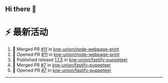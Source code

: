 ## Hi there 👋

<!--

**Here are some ideas to get you started:**

🙋‍♀️ A short introduction - what is your organization all about?
🌈 Contribution guidelines - how can the community get involved?
👩‍💻 Useful resources - where can the community find your docs? Is there anything else the community should know?
🍿 Fun facts - what does your team eat for breakfast?
🧙 Remember, you can do mighty things with the power of [Markdown](https://docs.github.com/github/writing-on-github/getting-started-with-writing-and-formatting-on-github/basic-writing-and-formatting-syntax)
-->


# ⚡ 最新活动

<!--START_SECTION:activity-->
1. 🎉 Merged PR [#11](https://github.com/kne-union/node-webpage-print/pull/11) in [kne-union/node-webpage-print](https://github.com/kne-union/node-webpage-print)
2. 💪 Opened PR [#11](https://github.com/kne-union/node-webpage-print/pull/11) in [kne-union/node-webpage-print](https://github.com/kne-union/node-webpage-print)
3. 🚀 Published release [1.1.5](https://github.com/kne-union/fastify-puppeteer/releases/tag/1.1.5) in [kne-union/fastify-puppeteer](https://github.com/kne-union/fastify-puppeteer)
4. 🎉 Merged PR [#7](https://github.com/kne-union/fastify-puppeteer/pull/7) in [kne-union/fastify-puppeteer](https://github.com/kne-union/fastify-puppeteer)
5. 💪 Opened PR [#7](https://github.com/kne-union/fastify-puppeteer/pull/7) in [kne-union/fastify-puppeteer](https://github.com/kne-union/fastify-puppeteer)
<!--END_SECTION:activity-->

---
